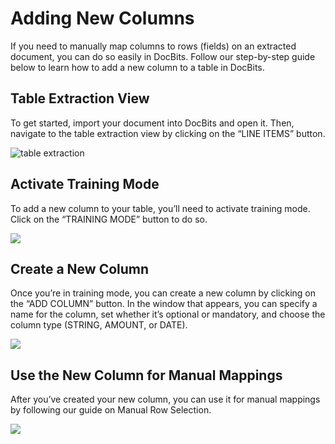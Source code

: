 # Adding New Columns

If you need to manually map columns to rows (fields) on an extracted document, you can do so easily in DocBits. Follow our step-by-step guide below to learn how to add a new column to a table in DocBits.

## Table Extraction View

To get started, import your document into DocBits and open it. Then, navigate to the table extraction view by clicking on the “LINE ITEMS” button.

![table extraction](https://lh7-us.googleusercontent.com/Vho7zf3IF8Ouhb1RPLsznDVkUs68W0iOOGe0hYtPot700kt89xTZ570-e8\_J25ozSSg5doIqa4q8ZfSN2EZxUCGOGGoi-K53xjzKa5B9kZ\_oF6KktQw7pCqHXVPYMoiqZT9tGuFxslB9j\_4E2HLIGzw)

## Activate Training Mode

To add a new column to your table, you’ll need to activate training mode. Click on the “TRAINING MODE” button to do so.

![](https://lh7-us.googleusercontent.com/OMu3pcU7M5rybbzU4ZfpKEFzuWvtrJXfJx2VZ8XvyhkMU3\_M5qD1v78EB1PA6hVkjKkaKkVmMlbZyULcZAMNUbPIeeC\_bO5F-OeaqPac-VuKlq4X2w1-ZtikfZG2HXAffU1x\_55JYb3jWQk14qIKA5w)

## Create a New Column

Once you’re in training mode, you can create a new column by clicking on the “ADD COLUMN” button. In the window that appears, you can specify a name for the column, set whether it’s optional or mandatory, and choose the column type (STRING, AMOUNT, or DATE).

![](https://lh7-us.googleusercontent.com/ibbW-3CFMB61u77\_03ClvI0UHPCQ4ek8P082uB\_YtZW0OI04HOhNjgFIq0dxcUY3FWwx-4w0\_5GWwH37TB5ScswuLprfxQFLL7ICZACdin-4CTKf83z6DKgIWEkHJDui37byDccTrlKYfFfmb1nSQ14)

## Use the New Column for Manual Mappings

After you’ve created your new column, you can use it for manual mappings by following our guide on Manual Row Selection.

![](https://lh7-us.googleusercontent.com/9Fxc0zDpm235h0xtU9Tldhx2T48fVrt3vdwcfsTT03B\_GqFxdON6ROKw5qV06Lo66knjoMMr1C8CJcWrA266bPxI\_FDp6X3EiBFbV\_Z9wXzG6rYVmMvZIrYFx6-K0xW90VwM8esT219SidnZ2RBGu6c)

